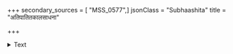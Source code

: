 +++
secondary_sources = [ "MSS_0577",]
jsonClass = "Subhaashita"
title = "अतिपातितकालसाधना"

+++

<details><summary>Text</summary>

अतिपातितकालसाधना स्वशरीरेन्द्रियवर्गतापनी।  
जनवन्न भवन्तमक्षमा नयसिद्धेरपनेतुमर्हति॥
</details>
